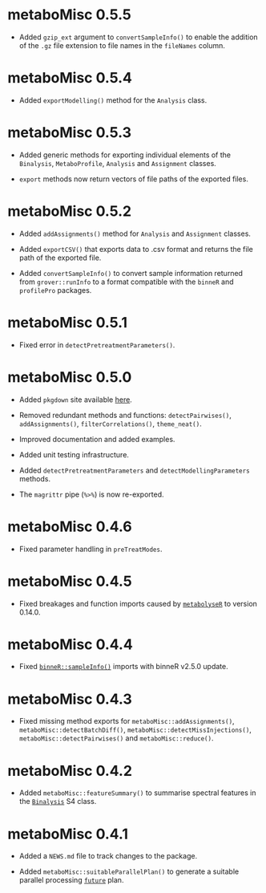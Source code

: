 # metaboMisc 0.5.5

* Added `gzip_ext` argument to `convertSampleInfo()` to enable the addition of the `.gz` file extension to file names in the `fileNames` column.

# metaboMisc 0.5.4

* Added `exportModelling()` method for the `Analysis` class.

# metaboMisc 0.5.3

* Added generic methods for exporting individual elements of the `Binalysis`, `MetaboProfile`, `Analysis` and `Assignment` classes.

* `export` methods now return vectors of file paths of the exported files.

# metaboMisc 0.5.2

* Added `addAssignments()` method for `Analysis` and `Assignment` classes.

* Added `exportCSV()` that exports data to .csv format and returns the file path of the exported file.

* Added `convertSampleInfo()` to convert sample information returned from `grover::runInfo` to a format compatible with the `binneR` and `profilePro` packages.

# metaboMisc 0.5.1

* Fixed error in `detectPretreatmentParameters()`.

# metaboMisc 0.5.0

* Added `pkgdown` site available [here](https://jasenfinch.github.io/metaboMisc).

* Removed redundant methods and functions: `detectPairwises()`, `addAssignments()`, `filterCorrelations()`, `theme_neat()`.

* Improved documentation and added examples.

* Added unit testing infrastructure.

* Added `detectPretreatmentParameters` and `detectModellingParameters` methods.

* The `magrittr` pipe (`%>%`) is now re-exported.

# metaboMisc 0.4.6

* Fixed parameter handling in `preTreatModes`.

# metaboMisc 0.4.5

* Fixed breakages and function imports caused by [`metabolyseR`](https://jasenfinch.github.io/metabolyseR) to version 0.14.0.

# metaboMisc 0.4.4

* Fixed [`binneR::sampleInfo()`](https://aberhrml.github.io/binneR/reference/results.html) imports with binneR v2.5.0 update.

# metaboMisc 0.4.3

* Fixed missing method exports for `metaboMisc::addAssignments()`, `metaboMisc::detectBatchDiff()`, `metaboMisc::detectMissInjections()`, `metaboMisc::detectPairwises()` and `metaboMisc::reduce()`.

# metaboMisc 0.4.2

* Added `metaboMisc::featureSummary()` to summarise spectral features in the [`Binalysis`](https://aberhrml.github.io/binneR/reference/Binalysis-class.html) S4 class.

# metaboMisc 0.4.1

* Added a `NEWS.md` file to track changes to the package.

* Added `metaboMisc::suitableParallelPlan()` to generate a suitable parallel processing [`future`](https://cran.r-project.org/packages=future) plan.
